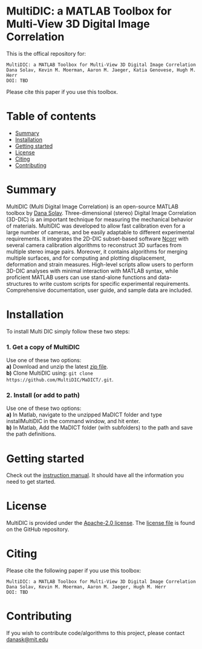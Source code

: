 # MultiDIC: a MATLAB Toolbox for Multi-View 3D Digital Image Correlation

This is the offical repository for:

```
MultiDIC: a MATLAB Toolbox for Multi-View 3D Digital Image Correlation
Dana Solav, Kevin M. Moerman, Aaron M. Jaeger, Katia Genovese, Hugh M. Herr
DOI: TBD
```

Please cite this paper if you use this toolbox.

# Table of contents
- [Summary](#Summary)  
- [Installation](#Installation)  
- [Getting started](#Start)
- [License](#License)  
- [Citing](#Cite)
- [Contributing](#Contributing)  


# Summary <a name="Summary"></a>
MultiDIC (Multi Digital Image Correlation) is an open-source MATLAB toolbox by [Dana Solav](media.mit.edu/people/danask/). Three-dimensional (stereo) Digital Image Correlation (3D-DIC) is an important technique for measuring the mechanical behavior of materials. MultiDIC was developed to allow fast calibration even for a large number of cameras, and be easily adaptable to different experimental requirements. It integrates the 2D-DIC subset-based software [Ncorr](github.com/justinblaber/ncorr_2D_matlab) with several camera calibration algorithms to reconstruct 3D surfaces from multiple stereo image pairs. Moreover, it contains algorithms for merging multiple surfaces, and for computing and plotting displacement, deformation and strain measures. High-level scripts allow users to perform 3D-DIC analyses with minimal interaction with MATLAB syntax, while proficient MATLAB users can use stand-alone functions and data-structures to write custom scripts for specific experimental requirements. Comprehensive documentation, user guide, and sample data are included.

# Installation <a name="Installation"></a>  
To install Multi DIC simply follow these two steps:

### 1. Get a copy of MultiDIC
Use one of these two options:      
**a)** Download and unzip the latest [zip file](https://github.com/MultiDIC/MaDICT/archive/master.zip).   
**b)** Clone MultiDIC using: `git clone https://github.com/MultiDIC/MaDICT/.git`.

### 2. Install (or add to path)    
Use one of these two options:          
**a)** In Matlab, navigate to the unzipped MaDICT folder and type installMultiDIC in the command window, and hit enter.   
**b)** In Matlab, Add the MaDICT folder (with subfolders) to the path and save the path definitions.

# Getting started <a name="Start"></a>
Check out the [instruction manual](github.com/MultiDIC/MultiDIC/blob/master/lib_ext/ncorr_2D_matlab-master/ncorrmanual_v1_2_2.pdf). It should have all the information you need to get started.

# License <a name="License"></a>
MultiDIC is provided under the [Apache-2.0 license](apache.org/licenses/). The [license file](github.com/MultiDIC/MultiDIC/blob/master/LICENSE) is found on the GitHub repository.

# Citing <a name="Cite"></a>   
Please cite the following paper if you use this toolbox:
```
MultiDIC: a MATLAB Toolbox for Multi-View 3D Digital Image Correlation
Dana Solav, Kevin M. Moerman, Aaron M. Jaeger, Hugh M. Herr
DOI: TBD
```

# Contributing <a name="Contributing"></a>   
If you wish to contribute code/algorithms to this project, please contact [danask@mit.edu](danask@mit,edu)
